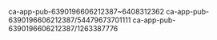 ca-app-pub-6390196606212387~6408312362
ca-app-pub-6390196606212387/54479673701111
ca-app-pub-6390196606212387/1263387776
